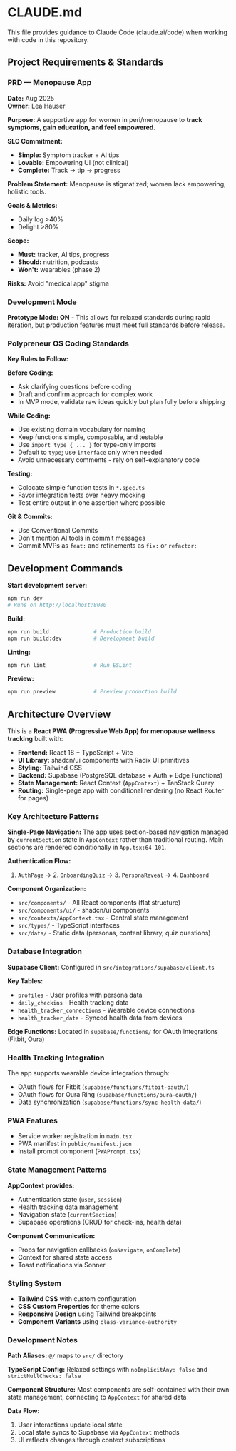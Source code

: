 # CLAUDE.md

This file provides guidance to Claude Code (claude.ai/code) when working with code in this repository.

## Project Requirements & Standards

### PRD — Menopause App

**Date:** Aug 2025  
**Owner:** Lea Hauser  

**Purpose:** A supportive app for women in peri/menopause to **track symptoms, gain education, and feel empowered**.

**SLC Commitment:**
- **Simple:** Symptom tracker + AI tips  
- **Lovable:** Empowering UI (not clinical)  
- **Complete:** Track → tip → progress  

**Problem Statement:** Menopause is stigmatized; women lack empowering, holistic tools.

**Goals & Metrics:**
- Daily log >40%  
- Delight >80%  

**Scope:**
- **Must:** tracker, AI tips, progress  
- **Should:** nutrition, podcasts  
- **Won't:** wearables (phase 2)  

**Risks:** Avoid "medical app" stigma

### Development Mode

**Prototype Mode: ON** - This allows for relaxed standards during rapid iteration, but production features must meet full standards before release.

### Polypreneur OS Coding Standards

**Key Rules to Follow:**

**Before Coding:**
- Ask clarifying questions before coding
- Draft and confirm approach for complex work
- In MVP mode, validate raw ideas quickly but plan fully before shipping

**While Coding:**
- Use existing domain vocabulary for naming
- Keep functions simple, composable, and testable
- Use `import type { ... }` for type-only imports
- Default to `type`; use `interface` only when needed
- Avoid unnecessary comments - rely on self-explanatory code

**Testing:**
- Colocate simple function tests in `*.spec.ts`
- Favor integration tests over heavy mocking
- Test entire output in one assertion where possible

**Git & Commits:**
- Use Conventional Commits
- Don't mention AI tools in commit messages
- Commit MVPs as `feat:` and refinements as `fix:` or `refactor:`

## Development Commands

**Start development server:**
```bash
npm run dev
# Runs on http://localhost:8080
```

**Build:**
```bash
npm run build              # Production build
npm run build:dev          # Development build
```

**Linting:**
```bash
npm run lint               # Run ESLint
```

**Preview:**
```bash
npm run preview            # Preview production build
```

## Architecture Overview

This is a **React PWA (Progressive Web App) for menopause wellness tracking** built with:

- **Frontend:** React 18 + TypeScript + Vite
- **UI Library:** shadcn/ui components with Radix UI primitives
- **Styling:** Tailwind CSS
- **Backend:** Supabase (PostgreSQL database + Auth + Edge Functions)
- **State Management:** React Context (`AppContext`) + TanStack Query
- **Routing:** Single-page app with conditional rendering (no React Router for pages)

### Key Architecture Patterns

**Single-Page Navigation:** The app uses section-based navigation managed by `currentSection` state in `AppContext` rather than traditional routing. Main sections are rendered conditionally in `App.tsx:64-101`.

**Authentication Flow:** 
1. `AuthPage` → 2. `OnboardingQuiz` → 3. `PersonaReveal` → 4. `Dashboard`

**Component Organization:**
- `src/components/` - All React components (flat structure)
- `src/components/ui/` - shadcn/ui components
- `src/contexts/AppContext.tsx` - Central state management
- `src/types/` - TypeScript interfaces
- `src/data/` - Static data (personas, content library, quiz questions)

### Database Integration

**Supabase Client:** Configured in `src/integrations/supabase/client.ts`

**Key Tables:**
- `profiles` - User profiles with persona data
- `daily_checkins` - Health tracking data  
- `health_tracker_connections` - Wearable device connections
- `health_tracker_data` - Synced health data from devices

**Edge Functions:** Located in `supabase/functions/` for OAuth integrations (Fitbit, Oura)

### Health Tracking Integration

The app supports wearable device integration through:
- OAuth flows for Fitbit (`supabase/functions/fitbit-oauth/`)
- OAuth flows for Oura Ring (`supabase/functions/oura-oauth/`)
- Data synchronization (`supabase/functions/sync-health-data/`)

### PWA Features

- Service worker registration in `main.tsx`
- PWA manifest in `public/manifest.json`
- Install prompt component (`PWAPrompt.tsx`)

### State Management Patterns

**AppContext provides:**
- Authentication state (`user`, `session`)
- Health tracking data management
- Navigation state (`currentSection`)
- Supabase operations (CRUD for check-ins, health data)

**Component Communication:**
- Props for navigation callbacks (`onNavigate`, `onComplete`)
- Context for shared state access
- Toast notifications via Sonner

### Styling System

- **Tailwind CSS** with custom configuration
- **CSS Custom Properties** for theme colors
- **Responsive Design** using Tailwind breakpoints
- **Component Variants** using `class-variance-authority`

### Development Notes

**Path Aliases:** `@/` maps to `src/` directory

**TypeScript Config:** Relaxed settings with `noImplicitAny: false` and `strictNullChecks: false`

**Component Structure:** Most components are self-contained with their own state management, connecting to `AppContext` for shared data

**Data Flow:** 
1. User interactions update local state
2. Local state syncs to Supabase via `AppContext` methods
3. UI reflects changes through context subscriptions